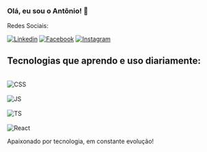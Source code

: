 ### Olá, eu sou o Antônio! 👋


Redes Sociais:

[![Linkedin](https://img.shields.io/badge/LinkedIn-0077B5?style=for-the-badge&logo=linkedin&logoColor=white)](https://www.linkedin.com/in/acarlos2/)
[![Facebook](https://img.shields.io/badge/Facebook-1877F2?style=for-the-badge&logo=facebook&logoColor=white)](https://www.facebook.com/antonio.carlos.501/)
[![Instagram](https://img.shields.io/badge/Instagram-E4405F?style=for-the-badge&logo=instagram&logoColor=white)](https://www.instagram.com/toni_carl0s/)


## Tecnologias que aprendo e uso diariamente:



<div style="display: inline_block"><br/>
 <img align="center" alt="CSS" scr:"https://img.shields.io/badge/CSS-239120?&style=for-the-badge&logo=css3&logoColor=white"/>

 <div style="display: inline_block"><br/>
 <img align="center" alt="JS" scr:"https://img.shields.io/badge/JavaScript-F7DF1E?style=for-the-badge&logo=javascript&logoColor=black"/>

 <div style="display: inline_block"><br/>
 <img align="center" alt="TS" scr:"https://img.shields.io/badge/TypeScript-007ACC?style=for-the-badge&logo=typescript&logoColor=white"/>

<div style="display: inline_block"><br/>
 <img align="center" alt="React" scr:"https://img.shields.io/badge/React-20232A?style=for-the-badge&logo=react&logoColor=61DAFB"/>




 Apaixonado por tecnologia, em constante evolução!
